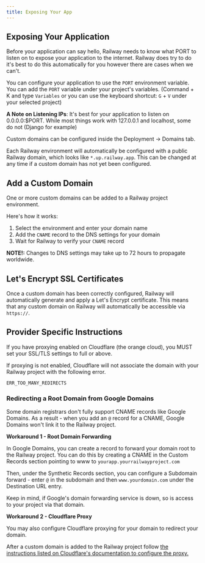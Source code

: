 ```yaml
---
title: Exposing Your App
---
```


## Exposing Your Application

Before your application can say hello, Railway needs to know what PORT to listen on to expose your application to the internet. Railway does try to do it's best to do this automatically for you however there are cases when we can't.

You can configure your application to use the `PORT` environment variable. You can add the `PORT` variable under your project's variables. (Command + K and type `Variables` or you can use the keyboard shortcut: `G` + `V` under your selected project)

<b>A Note on Listening IPs</b>: It's best for your application to listen on 0.0.0.0:$PORT. While most things work with 127.0.0.1 and localhost, some do not (Django for example)

Custom domains can be configured inside the Deployment -> Domains tab.

Each Railway environment will automatically be configured with a public Railway
domain, which looks like `*.up.railway.app`. This can be changed at any time if
a custom domain has not yet been configured.

## Add a Custom Domain

One or more custom domains can be added to a Railway project environment.

Here's how it works:

1. Select the environment and enter your domain name
2. Add the `CNAME` record to the DNS settings for your domain
3. Wait for Railway to verify your `CNAME` record

<NextImage src="/images/domain.png"
alt="Screenshot of Custom Domain"
layout="responsive"
width={2522} height={1718} quality={100} />

**NOTE!:** Changes to DNS settings may take up to 72 hours to propagate
worldwide.

## Let's Encrypt SSL Certificates

Once a custom domain has been correctly configured, Railway will automatically
generate and apply a Let's Encrypt certificate. This means that any custom
domain on Railway will automatically be accessible
via `https://`.

## Provider Specific Instructions

If you have proxying enabled on Cloudflare (the orange cloud), you MUST set your
SSL/TLS settings to full or above.

<NextImage src="/images/cloudflare.png"
alt="Screenshot of Custom Domain"
layout="responsive"
width={1205} height={901} quality={100} />

If proxying is not enabled, Cloudflare will not associate the domain with your Railway project with the following error.

```
ERR_TOO_MANY_REDIRECTS
```

### Redirecting a Root Domain from Google Domains

Some domain registrars don't fully support CNAME records like Google Domains. As a result - when you add an `@` record for a CNAME, Google Domains won't link it to the Railway project.

**Workaround 1 - Root Domain Forwarding**

In Google Domains, you can create a record to forward your domain root to the Railway project. You can do this by creating a CNAME in the Custom Records section pointing to www to `yourapp.yourrailwayproject.com`

<NextImage src="/images/gd-redirect.png"
alt="Screenshot of Custom Domain"
layout="responsive"
width={1116} height={411} quality={100} />

Then, under the Synthetic Records section, you can configure a Subdomain forward - enter `@` in the subdomain and then `www.yourdomain.com` under the Destination URL entry.

Keep in mind, if Google's domain forwarding service is down, so is access to your project via that domain.

**Workaround 2 - Cloudflare Proxy**

You may also configure Cloudflare proxying for your domain to redirect your domain.

After a custom domain is added to the Railway project follow [the instructions listed on Cloudflare's documentation to configure the proxy.](https://support.cloudflare.com/hc/en-us/articles/205893698-Configure-Cloudflare-and-Heroku-over-HTTPS)
